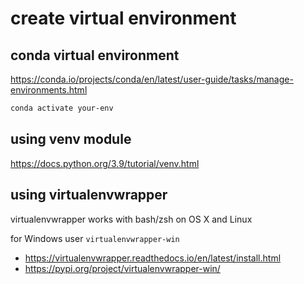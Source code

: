 # create virtual environment

## conda virtual environment

https://conda.io/projects/conda/en/latest/user-guide/tasks/manage-environments.html

```bash
conda activate your-env
```

## using venv module 

https://docs.python.org/3.9/tutorial/venv.html

## using virtualenvwrapper 

virtualenvwrapper works with bash/zsh on OS X and Linux

for Windows user `virtualenvwrapper-win`

- https://virtualenvwrapper.readthedocs.io/en/latest/install.html
- https://pypi.org/project/virtualenvwrapper-win/


